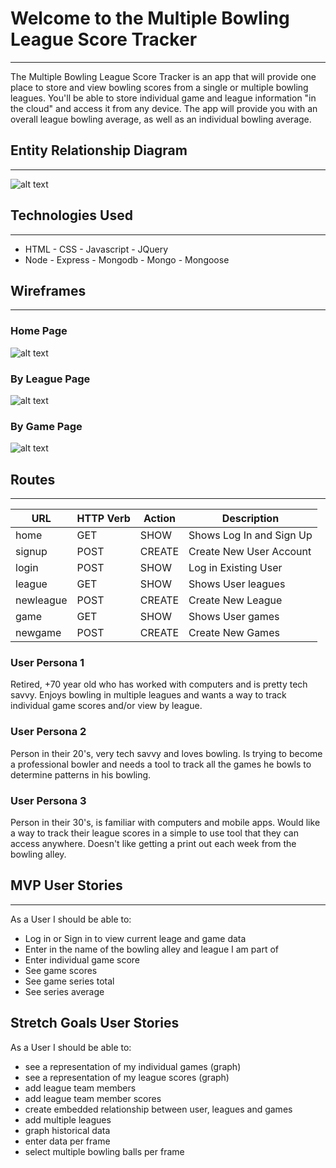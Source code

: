 # Welcome to the Multiple Bowling League Score Tracker
---
The Multiple Bowling League Score Tracker is an app that will provide one place to store and view bowling scores from a single or multiple bowling leagues. You'll be able to store individual game and league information "in the cloud" and access it from any device. The app will provide you with an overall league bowling average, as well as an individual bowling average.

## Entity Relationship Diagram
---
![alt text](https://i.imgur.com/z2tEJLn.png)

## Technologies Used
---
  * HTML - CSS - Javascript - JQuery
  * Node - Express - Mongodb - Mongo - Mongoose

## Wireframes
---
### Home Page
![alt text](https://i.imgur.com/riDDfhL.png)

### By League Page
![alt text](https://i.imgur.com/bUm6Q3j.png)

### By Game Page
![alt text](https://i.imgur.com/eriam6y.png)

## Routes
---
| URL | HTTP Verb | Action | Description |
| ------- | ------ | ------ | ------ |
| home | GET | SHOW | Shows Log In and Sign Up |
| signup | POST | CREATE | Create New User Account |
| login | POST | SHOW | Log in Existing User |
| league | GET | SHOW | Shows User leagues |
| newleague | POST | CREATE | Create New League |
| game | GET | SHOW | Shows User games |
| newgame | POST | CREATE | Create New Games |

### User Persona 1
Retired, +70 year old who has worked with computers and is pretty tech savvy. Enjoys bowling in multiple leagues and wants a way to track individual game scores and/or view by league.

### User Persona 2
Person in their 20's, very tech savvy and loves bowling. Is trying to become a professional bowler and needs a tool to track all the games he bowls to determine patterns in his bowling.

### User Persona 3
Person in their 30's, is familiar with computers and mobile apps. Would like a way to track their league scores in a simple to use tool that they can access anywhere. Doesn't like getting a print out each week from the bowling alley.

## MVP User Stories
---
As a User I should be able to:
- Log in or Sign in to view current leage and game data
- Enter in the name of the bowling alley and league I am part of
- Enter individual game score
- See game scores
- See game series total
- See series average

## Stretch Goals User Stories
As a User I should be able to:
- see a representation of my individual games (graph)
- see a representation of my league scores (graph)
- add league team members
- add league team member scores
- create embedded relationship between user, leagues and games
- add multiple leagues
- graph historical data
- enter data per frame
- select multiple bowling balls per frame
